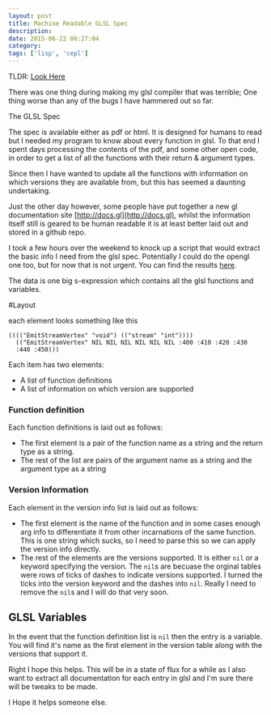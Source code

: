 ```yaml
---
layout: post
title: Machine Readable GLSL Spec
description:
date: 2015-06-22 08:27:04
category:
tags: ['lisp', 'cepl']
---
```


TLDR: [Look Here](https://github.com/cbaggers/gl-to-sexp/blob/master/spec/glsl)

There was one thing during making my glsl compiler that was terrible; One thing worse than any of the bugs I have hammered out so far.

The GLSL Spec

The spec is available either as pdf or html. It is designed for humans to read but I needed my program to know about every function in glsl. To that end I spent days processing the contents of the pdf, and some other open code, in order to get a list of all the functions with their return & argument types.

Since then I have wanted to update all the functions with information on which versions they are available from, but this has seemed a daunting undertaking.

Just the other day however, some people have put together a new gl documentation site [http://docs.gl](http://docs.gl), whilst the information itself still is geared to be human readable it is at least better laid out and stored in a github repo.

I took a few hours over the weekend to knock up a script that would extract the basic info I need from the glsl spec. Potentially I could do the opengl one too, but for now that is not urgent. You can find the results [here](https://github.com/cbaggers/gl-to-sexp/blob/master/spec/glsl).

The data is one big s-expression which contains all the glsl functions and variables.

#Layout

each element looks something like this

    (((("EmitStreamVertex" "void") (("stream" "int"))))
      (("EmitStreamVertex" NIL NIL NIL NIL NIL NIL :400 :410 :420 :430
      :440 :450)))

Each item has two elements:

- A list of function definitions
- A list of information on which version are supported

### Function definition
Each function definitions is laid out as follows:

- The first element is a pair of the function name as a string and the return type as a string.
- The rest of the list are pairs of the argument name as a string and the argument type as a string

### Version Information
Each element in the version info list is laid out as follows:

- The first element is the name of the function and in some cases enough arg info to differentiate it from other incarnations of the same function. This is one string which sucks, so I need to parse this so we can apply the version info directly.
- The rest of the elements are the versions supported. It is either `nil` or a keyword specifying the version. The `nil`s are becuase the orginal tables were rows of ticks of dashes to indicate versions supported. I turned the ticks into the version keyword and the dashes into `nil`. Really I need to remove the `nil`s and I will do that very soon.

## GLSL Variables
In the event that the function definition list is `nil` then the entry is a variable. You will find it's name as the first element in the version table along with the versions that support it.

Right I hope this helps. This will be in a state of flux for a while as I also want to extract all documentation for each entry in glsl and I'm sure there will be tweaks to be made.

I Hope it helps someone else.
